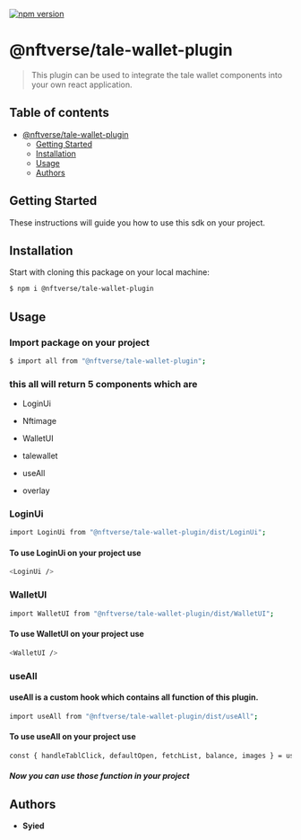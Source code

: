 [![npm version](https://badge.fury.io/js/angular2-expandable-list.svg)](https://www.npmjs.com/package/tale-wallet-plugin)

# @nftverse/tale-wallet-plugin

> This plugin can be used to integrate the tale wallet components into your own react application.

## Table of contents

- [@nftverse/tale-wallet-plugin](#project-name)
  - [Getting Started](#getting-started)
  - [Installation](#installation)
  - [Usage](#usage)
  - [Authors](#authors)

## Getting Started

These instructions will guide you how to use this sdk on your project.

## Installation

Start with cloning this package on your local machine:

```sh
$ npm i @nftverse/tale-wallet-plugin
```

## Usage

### Import package on your project

```sh
$ import all from "@nftverse/tale-wallet-plugin";
```

### this all will return 5 components which are

- LoginUi

- Nftimage

- WalletUI

- talewallet

- useAll

- overlay

### LoginUi

```sh
import LoginUi from "@nftverse/tale-wallet-plugin/dist/LoginUi";
```

#### To use LoginUi on your project use

```sh
<LoginUi />
```

### WalletUI

```sh
import WalletUI from "@nftverse/tale-wallet-plugin/dist/WalletUI";
```

#### To use WalletUI on your project use

```sh
<WalletUI />
```

### useAll

#### useAll is a custom hook which contains all function of this plugin.

```sh
import useAll from "@nftverse/tale-wallet-plugin/dist/useAll";
```

#### To use useAll on your project use

```sh
const { handleTablClick, defaultOpen, fetchList, balance, images } = useAll();
```

##### Now you can use those function in your project

## Authors

- **Syied**

